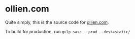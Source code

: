 # ollien.com

Quite simply, this is the source code for [ollien.com](http://ollien.com).

To build for production, run `gulp sass --prod --dest=static/`
